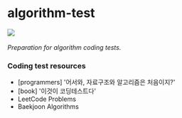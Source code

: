 # algorithm-test
<p align="left">
  <img src="https://img.shields.io/badge/Python-3776AB?style=flat-square&logo=Python&logoColor=white"/></a>&nbsp 
</p>

_Preparation for algorithm coding tests._

### Coding test resources

- [programmers] '어서와, 자료구조와 알고리즘은 처음이지?'
- [book] '이것이 코딩테스트다'
- LeetCode Problems
- Baekjoon Algorithms
